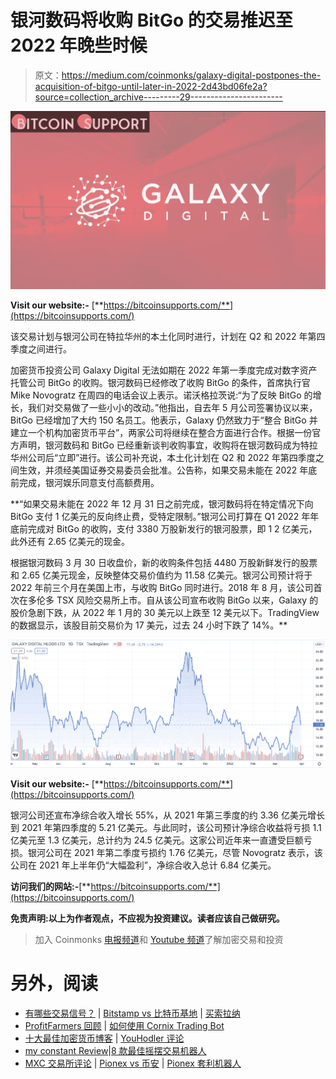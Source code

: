 # 银河数码将收购 BitGo 的交易推迟至 2022 年晚些时候

> 原文：<https://medium.com/coinmonks/galaxy-digital-postpones-the-acquisition-of-bitgo-until-later-in-2022-2d43bd06fe2a?source=collection_archive---------29----------------------->

![](img/346963de2bae2ba4782db1bd3dceda8f.png)

**Visit our website:-** [**https://bitcoinsupports.com/**](https://bitcoinsupports.com/)

该交易计划与银河公司在特拉华州的本土化同时进行，计划在 Q2 和 2022 年第四季度之间进行。

加密货币投资公司 Galaxy Digital 无法如期在 2022 年第一季度完成对数字资产托管公司 BitGo 的收购。银河数码已经修改了收购 BitGo 的条件，首席执行官 Mike Novogratz 在周四的电话会议上表示。诺沃格拉茨说:“为了反映 BitGo 的增长，我们对交易做了一些小小的改动。”他指出，自去年 5 月公司签署协议以来，BitGo 已经增加了大约 150 名员工。他表示，Galaxy 仍然致力于“整合 BitGo 并建立一个机构加密货币平台”，两家公司将继续在整合方面进行合作。根据一份官方声明，银河数码和 BitGo 已经重新谈判收购事宜，收购将在银河数码成为特拉华州公司后“立即”进行。该公司补充说，本土化计划在 Q2 和 2022 年第四季度之间生效，并须经美国证券交易委员会批准。公告称，如果交易未能在 2022 年底前完成，银河娱乐同意支付高额费用。

**“如果交易未能在 2022 年 12 月 31 日之前完成，银河数码将在特定情况下向 BitGo 支付 1 亿美元的反向终止费，受特定限制。”银河公司打算在 Q1 2022 年年底前完成对 BitGo 的收购，支付 3380 万股新发行的银河股票，即 1 2 亿美元，此外还有 2.65 亿美元的现金。

根据银河数码 3 月 30 日收盘价，新的收购条件包括 4480 万股新鲜发行的股票和 2.65 亿美元现金，反映整体交易价值约为 11.58 亿美元。银河公司预计将于 2022 年前三个月在美国上市，与收购 BitGo 同时进行。2018 年 8 月，该公司首次在多伦多 TSX 风险交易所上市。自从该公司宣布收购 BitGo 以来，Galaxy 的股价急剧下跌，从 2022 年 1 月的 30 美元以上跌至 12 美元以下。TradingView 的数据显示，该股目前交易价为 17 美元，过去 24 小时下跌了 14%。**

![](img/c615fdb645facb511c025feb8048985b.png)

**Visit our website:-** [**https://bitcoinsupports.com/**](https://bitcoinsupports.com/)

银河公司还宣布净综合收入增长 55%，从 2021 年第三季度的约 3.36 亿美元增长到 2021 年第四季度的 5.21 亿美元。与此同时，该公司预计净综合收益将亏损 1.1 亿美元至 1.3 亿美元，总计约为 24.5 亿美元。这家公司近年来一直遭受巨额亏损。银河公司在 2021 年第二季度亏损约 1.76 亿美元，尽管 Novogratz 表示，该公司在 2021 年上半年仍“大幅盈利”，净综合收入总计 6.84 亿美元。

**访问我们的网站:-**[**https://bitcoinsupports.com/**](https://bitcoinsupports.com/)

**免责声明:以上为作者观点，不应视为投资建议。读者应该自己做研究。**

> 加入 Coinmonks [电报频道](https://t.me/coincodecap)和 [Youtube 频道](https://www.youtube.com/c/coinmonks/videos)了解加密交易和投资

# 另外，阅读

*   [有哪些交易信号？](https://coincodecap.com/trading-signal) | [Bitstamp vs 比特币基地](https://coincodecap.com/bitstamp-coinbase) | [买索拉纳](https://coincodecap.com/buy-solana)
*   [ProfitFarmers 回顾](https://coincodecap.com/profitfarmers-review) | [如何使用 Cornix Trading Bot](https://coincodecap.com/cornix-trading-bot)
*   [十大最佳加密货币博客](https://coincodecap.com/best-cryptocurrency-blogs) | [YouHodler 评论](https://coincodecap.com/youhodler-review)
*   [my constant Review](https://coincodecap.com/myconstant-review)|[8 款最佳摇摆交易机器人](https://coincodecap.com/best-swing-trading-bots)
*   [MXC 交易所评论](/coinmonks/mxc-exchange-review-3af0ec1cba8c) | [Pionex vs 币安](https://coincodecap.com/pionex-vs-binance) | [Pionex 套利机器人](https://coincodecap.com/pionex-arbitrage-bot)